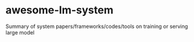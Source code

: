 # awesome-lm-system
Summary of system papers/frameworks/codes/tools on training or serving large model
